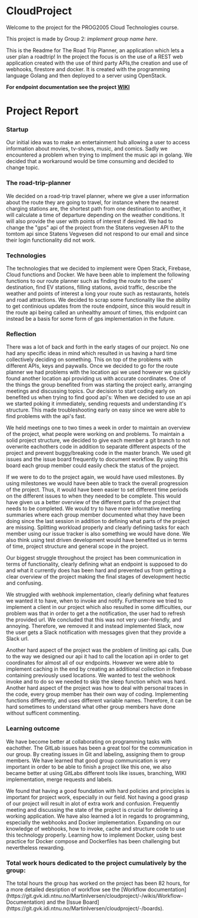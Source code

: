 # CloudProject

Welcome to the project for the PROG2005 Cloud Technologies course. 

This project is made by Group 2: *implement group name here*.

This is the Readme for The Road Trip Planner, an application which lets a user plan a roadtrip! 
In the project the focus is on the use of a REST web application created with the use of third party APIs,the
creation and use of webhooks, firestore and docker. It is created with the programming language Golang and then deployed to a server using
OpenStack.

**For endpoint documentation see the project [WIKI](https://git.gvk.idi.ntnu.no/MartinIversen/cloudproject/-/wikis/home)**

<h1>Project Report</h1>

<h3>Startup</h3>

Our initial idea was to make an entertainment hub allowing a user to access information about movies, tv-shows, music, and comics. Sadly we encountered a problem when trying to implment the music api in golang. We decided that a workaround would be time consuming and decided to change topic. 

<h3>The road-trip-planner</h3>

We decided on a road-trip travel planner, where we give a user information about the route they are going to travel, for instance where the nearest charging stations are, the shortest path from one destination to another, it will calculate a time of departure depending on the weather conditions. It will also provide the user with points of interest if desired. We had to change the "gps" api of the project from the Statens vegvesen API to the tomtom api since Statens Vegvesen did not respond to our email and since their login functionality did not work. 

<h3>Technologies</h3>

The technologies that we decided to implement were Open Stack, Firebase, Cloud functions and Docker. We have been able to implement the following functions to our route planner such as finding the route to the users' destination, find EV stations, filling stations, avoid traffic, describe the weather and points of interest a long your route such as restaurants, hotels and road attractions. We decided to scrap some functionality like the ability to get continious updates from the route endpoint, since this would result in the route api being called an unhealthy amount of times, this endpoint can instead be a basis for some form of gps implementation in the future. 

<h3>Reflection</h3>

There was a lot of back and forth in the early stages of our project. No one had any specific ideas in mind which resulted in us having a hard time collectively deciding on something. This on top of the problems with different APIs, keys and paywalls. Once we decided to go for the route planner we had problems with the location api we used however we quickly found another location api providing us with accurate coordinates. One of the things the group benefited from was starting the project early, arranging meetings and discussing topics. Our decision to start coding early on benefited us when trying to find good api's: When we decided to use an api we started poking it immediately, sending requests and understanding it's structure. This made troubleshooting early on easy since we were able to find problems with the api's fast. 

We held meetings one to two times a week in order to maintain an overview of the project, what people were working on and problems. To maintain a solid project structure, we decided to give each member a git branch to not overwrite eachothers code in addition to separate different aspects of the project and prevent buggy/breaking code in the master branch. We used git issues and the issue board frequently to document workflow. By using this board each group member could easily check the status of the project.

If we were to do to the project again, we would have used milestones. By using milestones we would have been able to track the overall progression of the project. Thus, it would have been easier to set different time periods on the different issues to when they needed to be complete. This would have given us a better overview of the different parts of the project that needs to be completed. We would try to have more informative meeting summaries where each group member documented what they have been doing since the last session in addition to defining what parts of the project are missing. Splitting workload properly and clearly defining tasks for each member using our issue tracker is also something we would have done. We also think using test driven development would have benefited us in terms of time, project structure and general scope in the project.

Our biggest struggle throughout the project has been communication in terms of functionality, clearly defining what an endpoint is supposed to do and what it currently does has been hard and prevented us from getting a clear overview of the project making the final stages of development hectic and confusing.  

We struggled with webhook implementation, clearly defining what features we wanted it to have, when to invoke and notify. Furthermore we tried to implement a client in our project which also resulted in some difficulties, our problem was that in order to get a the notification, the user had to refresh the provided url. We concluded that this was not very user-friendly, and annoying. Therefore, we removed it and instead implemented Slack, now the user gets a Slack notification with messages given that they provide a Slack url.

Another hard aspect of the project was the problem of limiting api calls. Due to the way we designed our api it had to call the location api in order to get coordinates for almost all of our endpoints. However we were able to implement caching in the end by creating an additional collection in firebase containing previously used locations. We wanted to test the webhook invoke and to do so we needed to skip the sleep function which was hard. Another hard aspect of the project was how to deal with personal traces in the code, every group member has their own way of coding. Implementing functions differently, and uses different variable names. Therefore, it can be hard sometimes to understand what other group members have done without sufficent commenting.  

<h3>Learning outcome</h3>

We have become better at collaborating on programming tasks with eachother. The GitLab issues has been a great tool for the communication in our group. By creating issues in Git and labeling, assigning them to group members. We have learned that good group communication is very important in order to be able to finish a project like this one, we also became better at using GitLabs different tools like issues, branching, WIKI implementation, merge requests and labels. 

We found that having a good foundation with hard policies and principles is important for project work, especially in our field. Not having a good grasp of our project will result in alot of extra work and confusion. Frequently meeting and discussing the state of the project is crucial for delivering a working application. We have also learned a lot in regards to programming, especially the webhooks and Docker implementation. Expanding on our knowledge of webhooks, how to invoke, cache and structure code to use this technology properly. Learning how to implement Docker, using best practice for Docker compose and Dockerfiles has been challenging but nevertheless rewarding. 
 
<h3>Total work hours dedicated to the project cumulatively by the group:</h3>
The total hours the group has worked on the project has been 82 hours, for a more detailed desription of workflow see the [Workflow documentation](https://git.gvk.idi.ntnu.no/MartinIversen/cloudproject/-/wikis/Workflow-Documentation) and the [Issue Board](https://git.gvk.idi.ntnu.no/MartinIversen/cloudproject/-/boards). 
